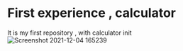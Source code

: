 # First experience , calculator

It is my first repository , with calculator init
![Screenshot 2021-12-04 165239](https://user-images.githubusercontent.com/88244132/144710094-e373b5f3-f73e-494f-a558-d6b9c117193b.png)
